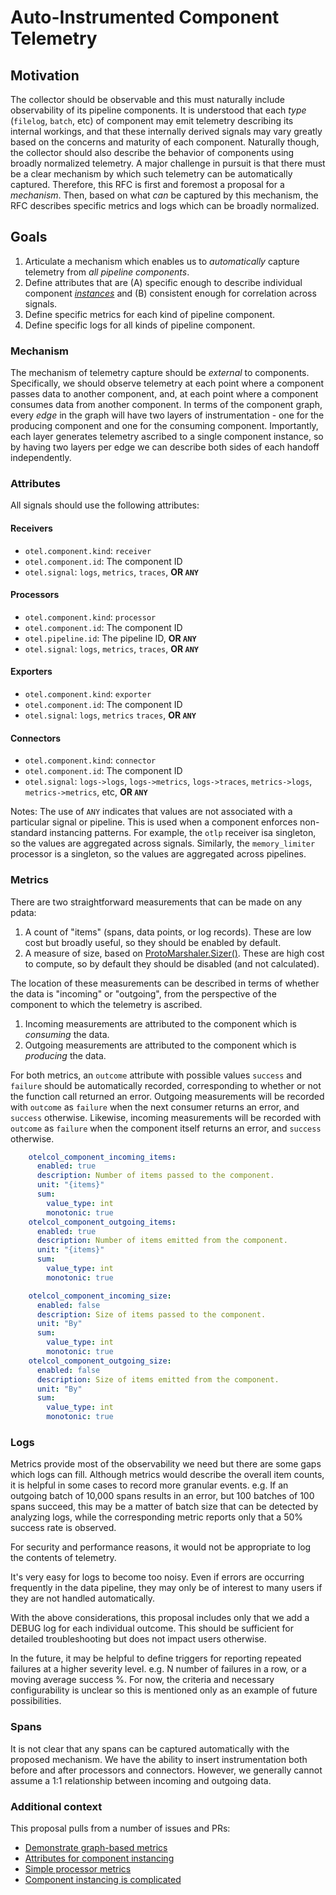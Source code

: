 # Auto-Instrumented Component Telemetry

## Motivation

The collector should be observable and this must naturally include observability of its pipeline components. It is understood that each _type_ (`filelog`, `batch`, etc) of component may emit telemetry describing its internal workings, and that these internally derived signals may vary greatly based on the concerns and maturity of each component. Naturally though, the collector should also describe the behavior of components using broadly normalized telemetry. A major challenge in pursuit is that there must be a clear mechanism by which such telemetry can be automatically captured. Therefore, this RFC is first and foremost a proposal for a _mechanism_. Then, based on what _can_ be captured by this mechanism, the RFC describes specific metrics and logs which can be broadly normalized.

## Goals

1. Articulate a mechanism which enables us to _automatically_ capture telemetry from _all pipeline components_.
2. Define attributes that are (A) specific enough to describe individual component [_instances_](https://github.com/open-telemetry/opentelemetry-collector/issues/10534) and (B) consistent enough for correlation across signals.
3. Define specific metrics for each kind of pipeline component.
4. Define specific logs for all kinds of pipeline component.

### Mechanism

The mechanism of telemetry capture should be _external_ to components. Specifically, we should observe telemetry at each point where a component passes data to another component, and, at each point where a component consumes data from another component. In terms of the component graph, every _edge_ in the graph will have two layers of instrumentation - one for the producing component and one for the consuming component. Importantly, each layer generates telemetry ascribed to a single component instance, so by having two layers per edge we can describe both sides of each handoff independently.

### Attributes

All signals should use the following attributes:

#### Receivers

- `otel.component.kind`: `receiver`
- `otel.component.id`: The component ID
- `otel.signal`: `logs`, `metrics`, `traces`, **OR `ANY`**

#### Processors

- `otel.component.kind`: `processor`
- `otel.component.id`: The component ID
- `otel.pipeline.id`: The pipeline ID, **OR `ANY`**
- `otel.signal`: `logs`, `metrics`, `traces`, **OR `ANY`**

#### Exporters

- `otel.component.kind`: `exporter`
- `otel.component.id`: The component ID
- `otel.signal`: `logs`, `metrics` `traces`, **OR `ANY`**

#### Connectors

- `otel.component.kind`: `connector`
- `otel.component.id`: The component ID
- `otel.signal`: `logs->logs`, `logs->metrics`, `logs->traces`, `metrics->logs`, `metrics->metrics`, etc, **OR `ANY`**

Notes: The use of `ANY` indicates that values are not associated with a particular signal or pipeline. This is used when a component enforces non-standard instancing patterns. For example, the `otlp` receiver isa singleton, so the values are aggregated across signals. Similarly, the `memory_limiter` processor is a singleton, so the values are aggregated across pipelines.

### Metrics

There are two straightforward measurements that can be made on any pdata:

1. A count of "items" (spans, data points, or log records). These are low cost but broadly useful, so they should be enabled by default.
2. A measure of size, based on [ProtoMarshaler.Sizer()](https://github.com/open-telemetry/opentelemetry-collector/blob/9907ba50df0d5853c34d2962cf21da42e15a560d/pdata/ptrace/pb.go#L11). These are high cost to compute, so by default they should be disabled (and not calculated).

The location of these measurements can be described in terms of whether the data is "incoming" or "outgoing", from the perspective of the component to which the telemetry is ascribed.

1. Incoming measurements are attributed to the component which is _consuming_ the data.
2. Outgoing measurements are attributed to the component which is _producing_ the data.

For both metrics, an `outcome` attribute with possible values `success` and `failure` should be automatically recorded, corresponding to whether or not the function call returned an error. Outgoing measurements will be recorded with `outcome` as `failure` when the next consumer returns an error, and `success` otherwise. Likewise, incoming measurements will be recorded with `outcome` as `failure` when the component itself returns an error, and `success` otherwise.

```yaml
    otelcol_component_incoming_items:
      enabled: true
      description: Number of items passed to the component.
      unit: "{items}"
      sum:
        value_type: int
        monotonic: true
    otelcol_component_outgoing_items:
      enabled: true
      description: Number of items emitted from the component.
      unit: "{items}"
      sum:
        value_type: int
        monotonic: true

    otelcol_component_incoming_size:
      enabled: false
      description: Size of items passed to the component.
      unit: "By"
      sum:
        value_type: int
        monotonic: true
    otelcol_component_outgoing_size:
      enabled: false
      description: Size of items emitted from the component.
      unit: "By"
      sum:
        value_type: int
        monotonic: true
```

### Logs

Metrics provide most of the observability we need but there are some gaps which logs can fill. Although metrics would describe the overall item counts, it is helpful in some cases to record more granular events. e.g. If an outgoing batch of 10,000 spans results in an error, but 100 batches of 100 spans succeed, this may be a matter of batch size that can be detected by analyzing logs, while the corresponding metric reports only that a 50% success rate is observed.

For security and performance reasons, it would not be appropriate to log the contents of telemetry.

It's very easy for logs to become too noisy. Even if errors are occurring frequently in the data pipeline, they may only be of interest to many users if they are not handled automatically.

With the above considerations, this proposal includes only that we add a DEBUG log for each individual outcome. This should be sufficient for detailed troubleshooting but does not impact users otherwise.

In the future, it may be helpful to define triggers for reporting repeated failures at a higher severity level. e.g. N number of failures in a row, or a moving average success %. For now, the criteria and necessary configurability is unclear so this is mentioned only as an example of future possibilities.

### Spans

It is not clear that any spans can be captured automatically with the proposed mechanism. We have the ability to insert instrumentation both before and after processors and connectors. However, we generally cannot assume a 1:1 relationship between incoming and outgoing data.

### Additional context

This proposal pulls from a number of issues and PRs:

- [Demonstrate graph-based metrics](https://github.com/open-telemetry/opentelemetry-collector/pull/11311)
- [Attributes for component instancing](https://github.com/open-telemetry/opentelemetry-collector/issues/11179)
- [Simple processor metrics](https://github.com/open-telemetry/opentelemetry-collector/issues/10708)
- [Component instancing is complicated](https://github.com/open-telemetry/opentelemetry-collector/issues/10534)
